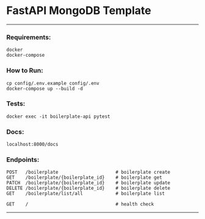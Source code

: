 # FastAPI MongoDB Template

---

### Requirements:

```
docker
docker-compose
```

### How to Run:

```
cp config/.env.example config/.env
docker-compose up --build -d
```

### Tests:

```
docker exec -it boilerplate-api pytest
```

### Docs:

```
localhost:8000/docs
```

### Endpoints:

```http request
POST   /boilerplate                     # boilerplate create
GET    /boilerplate/{boilerplate_id}    # boilerplate get
PATCH  /boilerplate/{boilerplate_id}    # boilerplate update
DELETE /boilerplate/{boilerplate_id}    # boilerplate delete
GET    /boilerplate/list/all            # boilerplate list

GET    /                                # health check
```

---
